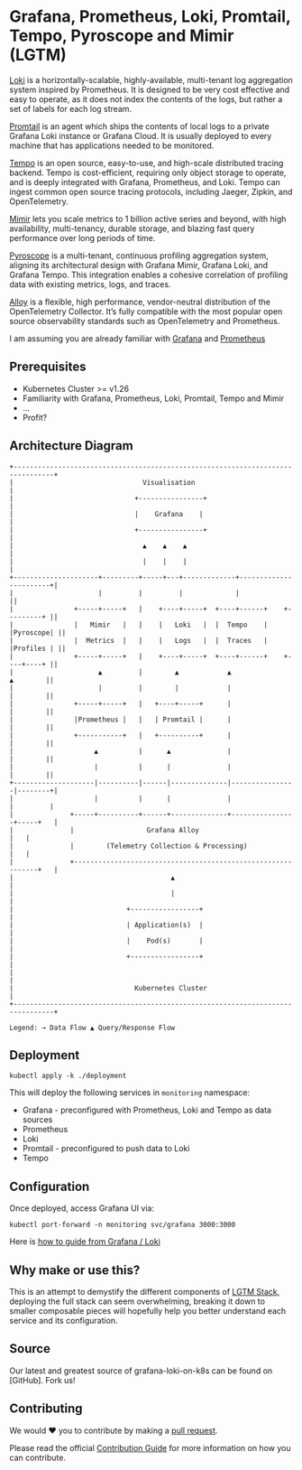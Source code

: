 # Grafana, Prometheus, Loki, Promtail, Tempo, Pyroscope and Mimir (LGTM)

[Loki](https://grafana.com/oss/loki/) is a horizontally-scalable, highly-available, multi-tenant log aggregation system inspired by Prometheus. It is designed to be very cost effective and easy to operate, as it does not index the contents of the logs, but rather a set of labels for each log stream.

[Promtail](https://grafana.com/docs/loki/latest/clients/promtail/) is an agent which ships the contents of local logs to a private Grafana Loki instance or Grafana Cloud. It is usually deployed to every machine that has applications needed to be monitored.

[Tempo](https://grafana.com/oss/tempo/) is an open source, easy-to-use, and high-scale distributed tracing backend. Tempo is cost-efficient, requiring only object storage to operate, and is deeply integrated with Grafana, Prometheus, and Loki. Tempo can ingest common open source tracing protocols, including Jaeger, Zipkin, and OpenTelemetry.

[Mimir](https://grafana.com/oss/mimir/) lets you scale metrics to 1 billion active series and beyond, with high availability, multi-tenancy, durable storage, and blazing fast query performance over long periods of time.

[Pyroscope](https://grafana.com/docs/pyroscope/latest/) is a multi-tenant, continuous profiling aggregation system, aligning its architectural design with Grafana Mimir, Grafana Loki, and Grafana Tempo. This integration enables a cohesive correlation of profiling data with existing metrics, logs, and traces.

[Alloy](https://grafana.com/docs/alloy/latest/introduction/) is a flexible, high performance, vendor-neutral distribution of the OpenTelemetry Collector. It’s fully compatible with the most popular open source observability standards such as OpenTelemetry and Prometheus.

I am assuming you are already familiar with [Grafana](https://grafana.com/oss/grafana/) and [Prometheus](https://prometheus.io/docs/prometheus/latest/getting_started/)

## Prerequisites
- Kubernetes Cluster >= v1.26
- Familiarity with Grafana, Prometheus, Loki, Promtail, Tempo and Mimir
- ...
- Profit?

## Architecture Diagram

```ascii
+--------------------------------------------------------------------------------+
|                                Visualisation                                   |
|                              +----------------+                                |
|                              |    Grafana    |                                 |
|                              +----------------+                                |
|                                ▲    ▲    ▲                                     |
|                                |    |    |                                     |
+---------------------+---------+-----+---+-------------+-----------------------+|
|                     |         |         |             |                       ||
|               +-----+-----+   |    +----+-----+  +----+------+    +---------+ ||
|               |   Mimir   |   |    |   Loki   |  |  Tempo    |    |Pyroscope| ||
|               |  Metrics  |   |    |   Logs   |  |  Traces   |    |Profiles | ||
|               +-----+-----+   |    +----+-----+  +----+------+    +----+----+ ||
|                     ▲         |        ▲            ▲                ▲        ||
|                     |         |        |            |                |        ||
|               +-----+-----+   |   +----+-----+      |                |        ||
|               |Prometheus |   |   | Promtail |      |                |        ||
|               +-----------+   |   +----------+      |                |        ||
|                    ▲          |      ▲              |                |        ||
|                    |          |      |              |                |        ||
+--------------------|----------|------|--------------|----------------|--------+|
|                    |          |      |              |                |         |
|              +-----+----------+------+--------------+----------------+-----+   |
|              |                  Grafana Alloy                              |   |
|              |        (Telemetry Collection & Processing)                  |   |
|              +-------------------------------------------------------------+   |
|                                       ▲                                        |
|                                       |                                        |
|                            +-----------------+                                 |
|                            | Application(s)  |                                 |
|                            |    Pod(s)       |                                 |
|                            +-----------------+                                 |
|                                                                                |
|                              Kubernetes Cluster                                |
+--------------------------------------------------------------------------------+

Legend: → Data Flow ▲ Query/Response Flow
```

## Deployment

```shell
kubectl apply -k ./deployment
```

This will deploy the following services in `monitoring` namespace:

- Grafana - preconfigured with Prometheus, Loki and Tempo as data sources
- Prometheus
- Loki
- Promtail - preconfigured to push data to Loki
- Tempo

## Configuration

Once deployed, access Grafana UI via:

```shell
kubectl port-forward -n monitoring svc/grafana 3000:3000
```

Here is [how to guide from Grafana / Loki](https://grafana.com/docs/loki/latest/)

## Why make or use this?

This is an attempt to demystify the different components of [LGTM Stack](https://github.com/grafana/helm-charts/tree/main/charts), deploying the full stack can seem overwhelming, breaking it down to smaller composable pieces will hopefully help you better understand each service and its configuration.

## Source

Our latest and greatest source of grafana-loki-on-k8s can be found on [GitHub]. Fork us!

## Contributing

We would :heart: you to contribute by making a [pull request](https://github.com/saidsef/grafana-loki-on-k8s/pulls).

Please read the official [Contribution Guide](./CONTRIBUTING.md) for more information on how you can contribute.
